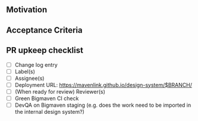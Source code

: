 <!--
In order to reduce overhead in maintaining PRs, please follow these rules:
1. If there is a pivotal story, replace the motivation+AC sections and add the pivotal story URL
2. If there is no pivotal story, fill in the motivation and AC sections
3. Complete the PR checklist
-->


## Motivation


## Acceptance Criteria


## PR upkeep checklist

- [ ] Change log entry
- [ ] Label(s)
- [ ] Assignee(s)
- [ ] Deployment URL: https://mavenlink.github.io/design-system/$BRANCH/
- [ ] (When ready for review) Reviewer(s)
- [ ] Green Bigmaven CI check
- [ ] DevQA on Bigmaven staging (e.g. does the work need to be imported in the internal design system?)

